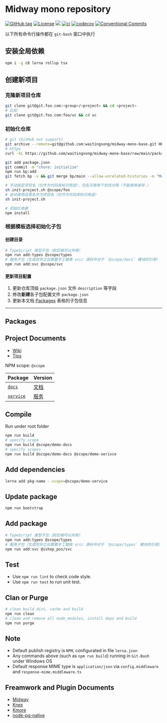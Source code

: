 # Midway mono repository


[![GitHub tag](https://img.shields.io/github/tag/waitingsong/midway-mono-base.svg)]()
[![License](https://img.shields.io/badge/license-MIT-blue.svg)](https://opensource.org/licenses/MIT)
[![](https://img.shields.io/badge/lang-TypeScript-blue.svg)]()
[![ci](https://github.com/waitingsong/midway-mono-base/workflows/ci/badge.svg)](https://github.com/waitingsong/midway-mono-base/actions?query=workflow%3A%22ci%22)
[![codecov](https://codecov.io/gh/waitingsong/midway-mono-base/branch/main/graph/badge.svg?token=64mSqC475E)](https://codecov.io/gh/waitingsong/midway-mono-base)
[![Conventional Commits](https://img.shields.io/badge/Conventional%20Commits-1.0.0-yellow.svg)](https://conventionalcommits.org)


以下所有命令行操作都在 `git-bash` 窗口中执行

## 安装全局依赖
```sh
npm i -g c8 lerna rollup tsx
```

## 创建新项目

### 克隆新项目仓库

```sh
git clone git@git.foo.com:<group>/<project> && cd <project>
# 比如
git clone git@git.foo.com:foo/uc && cd uc
```

### 初始化仓库

```sh
# git (GitHub not support)
git archive --remote=git@github.com:waitingsong/midway-mono-base.git HEAD package.json | tar -x > package.json
# https
curl -kL https://github.com/waitingsong/midway-mono-base/raw/main/package.json > package.json

git add package.json
git commit -m "chore: initialize"
npm run bp:add
git fetch bp -v && git merge bp/main --allow-unrelated-histories -m "Merge remote-tracking branch 'bp/main'"

# 手动指定项目名（仅作为代码库标识用途），包名可使用下划线分隔（不能使用减号-）
sh init-project.sh @scope/foo
# 自动使用目录名作为项目名（仅作为代码库标识用途）
sh init-project.sh

# 初始化依赖
npm install
```

### 根据模板选择初始化子包

#### 创建目录
```sh
# TypeScript 类型子包（前后端可以共用）
npm run add:types @scope/types
# 服务子包（生成完毕之后需要手工替换 src/ 源码中对于 `@scope/docs` 模块的引用）
npm run add:svc @scope/svc
```

#### 更新项目配置

1. 更新仓库顶级 `package.json` 文件 `description` 等字段
2. 修改**新建**各子包配置文件 `package.json`
3. 更新本文档 [Packages](#packages) 表格的子包信息

---









## Packages


## Project Documents

- [Wiki](../../wikis/home)
- [Tips](./Tips.md)


NPM scope: `@scope`

| Package     | Version            |
| ----------- | ------------------ |
| [`docs`]    | [文档][docs-ch]    |
| [`service`] | [服务][service-ch] |


## Compile

Run under root folder
```sh
npm run build
# specify scope
npm run build @scope/demo-docs
# specify scopes
npm run build @scope/demo-docs @scope/demo-serivce
```

## Add dependencies

```sh
lerna add pkg-name --scope=@scope/demo-service
```

## Update package

```sh
npm run bootstrap
```


## Add package

```sh
# TypeScript 类型子包（前后端可以共用）
npm run add:types @scope/types
# 服务子包（生成完毕之后需要手工替换 src/ 源码中对于 `@scope/types` 模块的引用）
npm run add:svc @ishop_pos/svc
```

## Test

- Use `npm run lint` to check code style.
- Use `npm run test` to run unit test.

## Clan or Purge

```sh
# clean build dist, cache and build
npm run clean
# clean and remove all node_modules, install deps and build
npm run purge
```

## Note

- Default publish registry is `NPM`, configurated in file `lerna.json`
- Any commands above (such as `npm run build`) running in `Git-Bash` under Windows OS
- Default response MIME type is `application/json` via  `config.middleware` and `response-mime.middleware.ts`


## Freamwork and Plugin Documents

- [Midway]
- [Knex]
- [Kmore]
- [node-pg-native]


<br>

[Midway]: https://midwayjs.org/midway
[Knex]: https://knexjs.org/
[Kmore]: https://github.com/waitingsong/kmore
[node-pg-native]: https://github.com/brianc/node-pg-native


[`docs`]: packages/demo-docs
[docs-ch]: packages/demo-docs/CHANGELOG.md

[`service`]: packages/demo-service
[service-ch]: packages/demo-service/CHANGELOG.md

